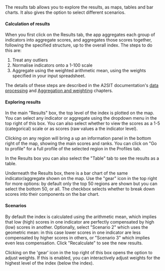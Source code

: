 The results tab allows you to explore the results, as maps, tables and bar charts.
It also gives the option to select different scenarios.

#### Calculation of results

When you first click on the Results tab, the app aggregates each group of indicators into aggregate scores, and aggregates those scores together, following the specified structure, up to the overall index. The steps to do this are:

1. Treat any outliers
2. Normalise indicators onto a 1-100 scale
3. Aggregate using the weighted arithmetic mean, using the weights specified in your input spreadsheet.

The details of these steps are described in the A2SIT documentation's [data processing](https://unhcr-guatemala.github.io/A2SIT/book/data_processing.html) and [Aggregation and weighting](https://unhcr-guatemala.github.io/A2SIT/book/aggregation_weighting.html) chapters.

#### Exploring results

In the main "Results" box, the top level of the index is plotted on the map. You can select any indicator or aggregate using the dropdown menu in the top right of this box. You can also select whether to view the scores as a 1-5 (categorical) scale or as scores (raw values a the indicator level).

Clicking on any region will bring a up an information panel in the bottom right of the map, showing the main scores and ranks. You can click on "Go to profile" for a full profile of the selected region in the Profiles tab.

In the Results box you can also select the "Table" tab to see the results as a table.

Underneath the Results box, there is a bar chart of the same indicator/aggregate shown on the map. Use the "gear" icon in the top right for more options: by default only the top 50 regions are shown but you can select the bottom 50, or all. The checkbox selects whether to break down scores into their components on the bar chart.

#### Scenarios

By default the index is calculated using the arithmetic mean, which implies that low (high) scores in one indicator are perfectly compensated by high (low) scores in another. Optionally, select "Scenario 2" which uses the geometric mean: in this case lower scores in one indicator are less compensated by higher scores in others, or "Scenario 3" which implies even less compensation. Click "Recalculate" to see the new results.

Clicking on the 'gear' icon in the top right of this box opens the option to adjust weights. If this is enabled, you can interactively adjust weights for the highest level of the index (below the index).
